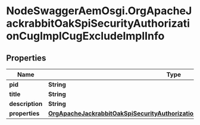 # NodeSwaggerAemOsgi.OrgApacheJackrabbitOakSpiSecurityAuthorizationCugImplCugExcludeImplInfo

## Properties

Name | Type | Description | Notes
------------ | ------------- | ------------- | -------------
**pid** | **String** |  | [optional] 
**title** | **String** |  | [optional] 
**description** | **String** |  | [optional] 
**properties** | [**OrgApacheJackrabbitOakSpiSecurityAuthorizationCugImplCugExcludeImplProperties**](OrgApacheJackrabbitOakSpiSecurityAuthorizationCugImplCugExcludeImplProperties.md) |  | [optional] 


